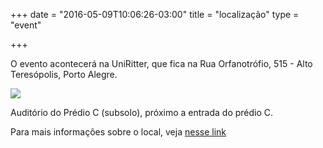 +++
date = "2016-05-09T10:06:26-03:00"
title = "localização"
type = "event"

+++

O evento acontecerá na UniRitter, que fica na Rua Orfanotrófio, 515 - Alto Teresópolis, Porto Alegre.

<a href="http://www.uniritter.edu.br/nossos-campi"><img src="/events/2016-portoalegre/uniritter.jpg"/></a>

Auditório do Prédio C (subsolo), próximo a entrada do prédio C.

Para mais informações sobre o local, veja <a href="http://www.uniritter.edu.br/nossos-campi">nesse link</a>

<!-- {{< event_map >}} -->
